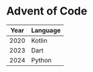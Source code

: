 # Advent of Code

| Year | Language |
| ---- | -------- |
| 2020 | Kotlin   |
| 2023 | Dart     |
| 2024 | Python   |